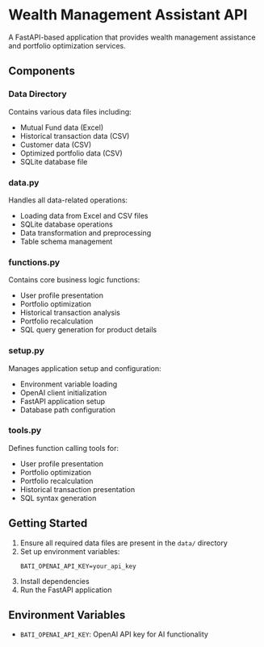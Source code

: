 # Wealth Management Assistant API

A FastAPI-based application that provides wealth management assistance and portfolio optimization services.

## Components

### Data Directory
Contains various data files including:
- Mutual Fund data (Excel)
- Historical transaction data (CSV)
- Customer data (CSV)
- Optimized portfolio data (CSV)
- SQLite database file

### data.py
Handles all data-related operations:
- Loading data from Excel and CSV files
- SQLite database operations
- Data transformation and preprocessing
- Table schema management

### functions.py
Contains core business logic functions:
- User profile presentation
- Portfolio optimization
- Historical transaction analysis
- Portfolio recalculation
- SQL query generation for product details

### setup.py
Manages application setup and configuration:
- Environment variable loading
- OpenAI client initialization
- FastAPI application setup
- Database path configuration

### tools.py
Defines function calling tools for:
- User profile presentation
- Portfolio optimization
- Portfolio recalculation
- Historical transaction presentation
- SQL syntax generation

## Getting Started

1. Ensure all required data files are present in the `data/` directory
2. Set up environment variables:
   ```
   BATI_OPENAI_API_KEY=your_api_key
   ```
3. Install dependencies
4. Run the FastAPI application


## Environment Variables
- `BATI_OPENAI_API_KEY`: OpenAI API key for AI functionality
